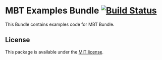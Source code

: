 # MBT Examples Bundle [![Build Status][travis_badge]][travis_link]

This Bundle contains examples code for MBT Bundle.

## License

This package is available under the [MIT license](LICENSE).

[travis_badge]: https://travis-ci.org/tienvx/mbt-examples-bundle.svg?branch=master
[travis_link]: https://travis-ci.org/tienvx/mbt-examples-bundle
